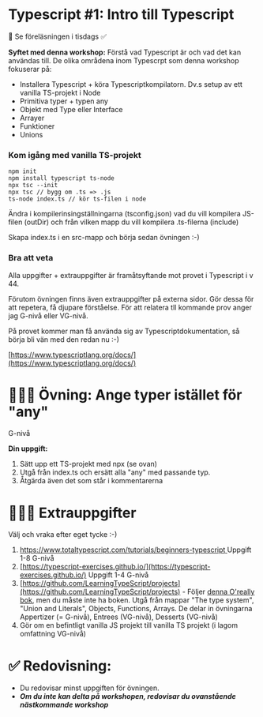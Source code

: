 
# Typescript #1: Intro till Typescript 
👋 Se föreläsningen i tisdags ✅ 

**Syftet med denna workshop:** Förstå vad Typescript är och vad det kan användas till. De olika områdena inom Typescrpt som denna workshop fokuserar på:

* Installera Typescript + köra Typescriptkompilatorn. Dv.s setup av ett vanilla TS-projekt i Node
* Primitiva typer + typen any
* Objekt med Type eller Interface
* Arrayer
* Funktioner
* Unions 

### Kom igång med vanilla TS-projekt

```
npm init
npm install typescript ts-node
npx tsc --init
npx tsc // bygg om .ts => .js
ts-node index.ts // kör ts-filen i node
```

Ändra i kompilerinsingställningarna (tsconfig.json) vad du vill kompilera JS-filen (outDir) och från vilken mapp du vill kompilera .ts-filerna (include)

Skapa index.ts i en src-mapp och börja sedan övningen :-)


### Bra att veta

Alla uppgifter + extrauppgifter är framåtsyftande mot provet i Typescript i v 44.

Förutom övningen finns även extrauppgifter på externa sidor. Gör dessa för att repetera, få djupare förståelse. För att relatera tll kommande prov anger jag G-nivå eller VG-nivå.

På provet kommer man få använda sig av Typescriptdokumentation, så börja bli vän med den redan nu :-)

[https://www.typescriptlang.org/docs/](https://www.typescriptlang.org/docs/)

# 👩🏽‍💻 Övning: Ange typer istället för "any" 

G-nivå

**Din uppgift:**

1. Sätt upp ett TS-projekt med npx (se ovan)
1. Utgå från index.ts och ersätt alla "any" med passande typ.
1. Åtgärda även det som står i kommentarerna


# 🏃🏽‍♂️ Extrauppgifter

Välj och vraka efter eget tycke :-)


1. [https://www.totaltypescript.com/tutorials/beginners-typescript
  ](https://www.totaltypescript.com/tutorials/beginners-typescript) Uppgift 1-8 G-nivå
2. [https://typescript-exercises.github.io/](https://typescript-exercises.github.io/) Uppgift 1-4 G-nivå
3. [https://github.com/LearningTypeScript/projects](https://github.com/LearningTypeScript/projects) - Följer [denna O'really bok](https://www.oreilly.com/library/view/learning-typescript/9781098110321/?_gl=1*pv2bzi*_ga*MTgzNjg0Njk0Ny4xNjk1MDMwMDU5*_ga_092EL089CH*MTY5NTIxMjAxOS4yLjEuMTY5NTIxMjIzNS40MS4wLjA.), men du måste inte ha boken. Utgå från mappar "The type system", "Union and Literals", Objects, Functions, Arrays. De delar in övningarna Appertizer (= G-nivå), Entrees (VG-nivå), Desserts (VG-nivå)
4. Gör om en befintligt vanilla JS projekt till vanilla TS projekt (i lagom omfattning VG-nivå)




# ✅ Redovisning:
* Du redovisar minst uppgiften för övningen. 
* ***Om du inte kan delta på workshopen, redovisar du ovanstående nästkommande workshop***







